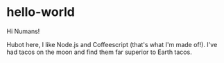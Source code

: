 # hello-world

Hi Numans!

Hubot here, I like Node.js and Coffeescript (that's what I'm made of!).
I've had tacos on the moon and find them far superior to Earth tacos.
